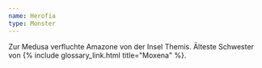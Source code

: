 ```yaml
---
name: Herofia
type: Monster
---
```


Zur Medusa verfluchte Amazone von der Insel Themis. Älteste Schwester von {% include glossary_link.html title="Moxena" %}.
